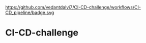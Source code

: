 https://github.com/vedantdalvi7/CI-CD-challenge/workflows/CI-CD_pipeline/badge.svg
# CI-CD-challenge


